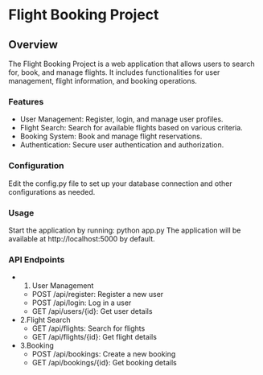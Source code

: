 # **Flight Booking Project**
## **Overview**
The Flight Booking Project is a web application that allows users to search for, book, and manage flights. It includes functionalities for user management, flight information, and booking operations.

### **Features**
+ User Management: Register, login, and manage user profiles.
+ Flight Search: Search for available flights based on various criteria.
+ Booking System: Book and manage flight reservations.
+ Authentication: Secure user authentication and authorization.

### **Configuration**
Edit the config.py file to set up your database connection and other configurations as needed.

### **Usage**
Start the application by running:
python app.py
The application will be available at http://localhost:5000 by default.

### **API Endpoints**
+ 1. User Management
  + POST /api/register: Register a new user
  + POST /api/login: Log in a user
  + GET /api/users/{id}: Get user details
+ 2.Flight Search
  + GET /api/flights: Search for flights
  + GET /api/flights/{id}: Get flight details
+ 3.Booking
  + POST /api/bookings: Create a new booking
  + GET /api/bookings/{id}: Get booking details
